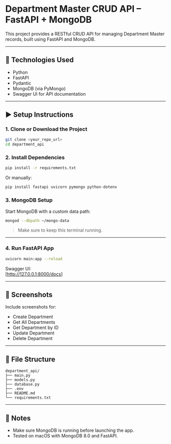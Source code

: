 # Department Master CRUD API – FastAPI + MongoDB

This project provides a RESTful CRUD API for managing Department Master records, built using FastAPI and MongoDB.

---

## 🔧 Technologies Used

- Python
- FastAPI
- Pydantic
- MongoDB (via PyMongo)
- Swagger UI for API documentation

---

## ▶️ Setup Instructions

### 1. Clone or Download the Project

```bash
git clone <your_repo_url>
cd department_api
```

### 2. Install Dependencies

```bash
pip install -r requirements.txt
```

Or manually:

```bash
pip install fastapi uvicorn pymongo python-dotenv
```

### 3. MongoDB Setup

Start MongoDB with a custom data path:

```bash
mongod --dbpath ~/mongo-data
```

> Make sure to keep this terminal running.

---

### 4. Run FastAPI App

```bash
uvicorn main:app --reload
```

Swagger UI:  
[http://127.0.0.1:8000/docs]

---

## 📸 Screenshots

Include screenshots for:
- Create Department
- Get All Departments
- Get Department by ID
- Update Department
- Delete Department

---

## 📁 File Structure

```
department_api/
├── main.py
├── models.py
├── database.py
├── .env
├── README.md
└── requirements.txt
```

---

## 📌 Notes

- Make sure MongoDB is running before launching the app.
- Tested on macOS with MongoDB 8.0 and FastAPI.
